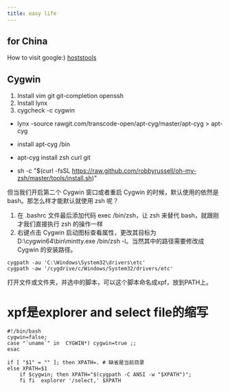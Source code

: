 ```yaml
---
title: easy life 
---
```


## for China 

How to visit google:) [hoststools](https://github.com/HostsTools)


## Cygwin 

1. Install vim git git-completion openssh
2. Install lynx  
3. cygcheck -c cygwin

* lynx -source rawgit.com/transcode-open/apt-cyg/master/apt-cyg > apt-cyg
* install apt-cyg /bin

* apt-cyg install zsh curl git
* sh -c "$(curl -fsSL https://raw.github.com/robbyrussell/oh-my-zsh/master/tools/install.sh)"

但当我们开启第二个 Cygwin 窗口或者重启 Cygwin 的时候，默认使用的依然是 bash。那怎么样才能默认就使用 zsh 呢？
1. 在 .bashrc 文件最后添加代码 exec /bin/zsh，让 zsh 来替代 bash，就跟刚才我们直接执行 zsh 的操作一样
2. 右键点击 Cygwin 启动图标查看属性，更改其目标为 D:\cygwin64\bin\mintty.exe /bin/zsh -l。当然其中的路径需要修改成 Cygwin 的安装路径。

``` shell
cygpath -au 'C:\Windows\System32\drivers\etc'
cygpath -aw '/cygdrive/c/Windows/System32/drivers/etc'
```

打开文件或文件夹，并选中的脚本，可以这个脚本命名成xpf，放到PATH上。
# xpf是explorer and select file的缩写

``` shell
#!/bin/bash 
cygwin=false;
case "`uname`" in  CYGWIN*) cygwin=true ;;
esac

if [ "$1" = "" ]; then XPATH=. # 缺省是当前目录
else XPATH=$1
	if $cygwin; then XPATH="$(cygpath -C ANSI -w "$XPATH")";
	fi fi  explorer '/select,' $XPATH
```
